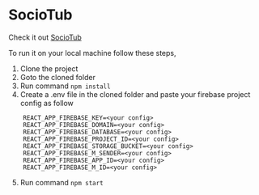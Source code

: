 # SocioTub

Check it out
[SocioTub](https://sociotub.netlify.app/)

To run it on your local machine follow these steps,

1. Clone the project
2. Goto the cloned folder
3. Run command ```npm install```
4. Create a .env file in the cloned folder and paste your firebase project config as follow
```
    REACT_APP_FIREBASE_KEY=<your config>
    REACT_APP_FIREBASE_DOMAIN=<your config>
    REACT_APP_FIREBASE_DATABASE=<your config>
    REACT_APP_FIREBASE_PROJECT_ID=<your config>
    REACT_APP_FIREBASE_STORAGE_BUCKET=<your config>
    REACT_APP_FIREBASE_M_SENDER=<your config>
    REACT_APP_FIREBASE_APP_ID=<your config>
    REACT_APP_FIREBASE_M_ID=<your config>
```
5. Run command ```npm start```
